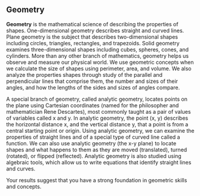 ## Geometry

**Geometry** is the mathematical science of describing the properties of shapes. One-dimensional geometry describes straight and curved lines. Plane geometry is the subject that describes two-dimensional shapes including circles, triangles, rectangles, and trapezoids. Solid geometry examines three-dimensional shapes including cubes, spheres, cones, and cylinders. More than any other branch of mathematics, geometry helps us observe and measure our physical world. We use geometric concepts when we calculate the size of shapes using perimeter, area, and volume. We also analyze the properties shapes through study of the parallel and perpendicular lines that comprise them, the number and sizes of their angles, and how the lengths of the sides and sizes of angles compare. 

A special branch of geometry, called analytic geometry, locates points on the plane using Cartesian coordinates (named for the philosopher and mathematician Rene Descartes), most commonly taught as a pair of values of variables called x and y. In analytic geometry, the point (x, y) describes the horizontal distance x, and the vertical distance y, that a point is from a central starting point or origin.  Using analytic geometry, we can examine the properties of straight lines and of a special type of curved line called a function. We can also use analytic geometry (the x-y plane) to locate shapes and what happens to them as they are moved (translated), turned (rotated), or flipped (reflected). Analytic geometry is also studied using algebraic tools, which allow us to write equations that identify straight lines and curves.

Your results suggest that you have a strong foundation in geometric skills and concepts.
